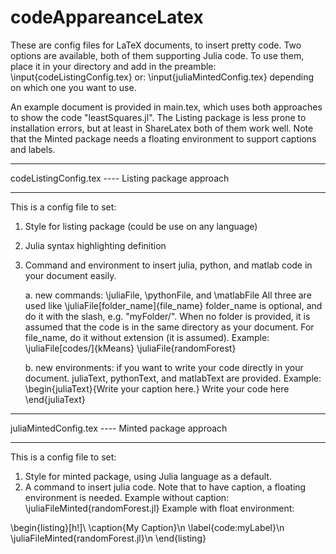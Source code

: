 # codeAppareanceLatex

These are config files for LaTeX documents, to insert pretty code. Two options are available, both of them supporting Julia code. To use them, place it in your directory and add in the preamble:
\input{codeListingConfig.tex}
or:
\input{juliaMintedConfig.tex}
depending on which one you want to use.

An example document is provided in main.tex, which uses both approaches to show the code "leastSquares.jl". The Listing package is less prone to installation errors, but at least in ShareLatex both of them work well. Note that the Minted package needs a floating environment to support captions and labels.

*************************************************************
codeListingConfig.tex ---- Listing package approach
*************************************************************

This is a config file to set:
   1. Style for listing package (could be use on any language)
   2. Julia syntax highlighting definition
   3. Command and environment to insert julia, python, and matlab code in your document easily.

       a. new commands: \juliaFile, \pythonFile, and \matlabFile
           All three are used like \juliaFile[folder_name]{file_name}
           folder_name is optional, and do it with the slash, e.g. "myFolder/". When no folder is provided, it is assumed that the code is in the same directory as your document.
           For file_name, do it without extension (it is assumed).
       Example:
           \juliaFile[codes/]{kMeans}
           \juliaFile{randomForest}

       b. new environments: if you want to write your code directly in your document. juliaText, pythonText, and matlabText are provided. Example:
           \begin{juliaText}{Write your caption here.}
           Write your code here
           \end{juliaText}


*************************************************************
juliaMintedConfig.tex ---- Minted package approach
*************************************************************

 This is a config file to set:
   1. Style for minted package, using Julia language as a default.
   2. A command to insert julia code. Note that to have caption, a floating environment is needed.
   Example without caption: 
       \juliaFileMinted{randomForest.jl}
   Example with float environment:

   \begin{listing}[h!]\\
      \caption{My Caption}\n
      \label{code:myLabel}\n
      \juliaFileMinted{randomForest.jl}\n
   \end{listing}
